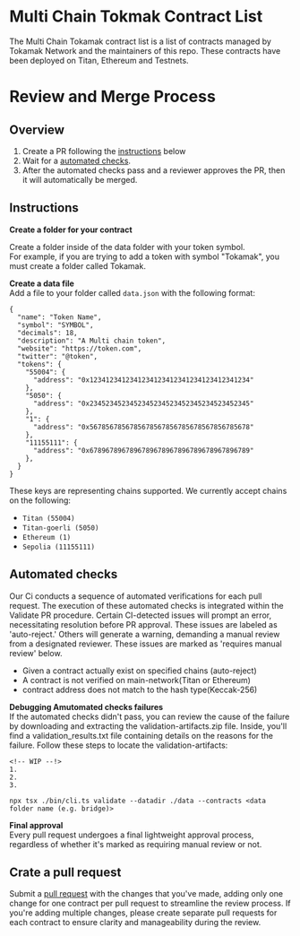 # Multi Chain Tokmak Contract List

The Multi Chain Tokamak contract list is a list of contracts managed by Tokamak Network and the maintainers of this repo. These contracts have been deployed on Titan, Ethereum and Testnets.

# Review and Merge Process

## Overview

1. Create a PR following the [instructions](#Instructions) below
2. Wait for a [automated checks](#automated-checks).
3. After the automated checks pass and a reviewer approves the PR, then it will automatically be merged.

## Instructions

**Create a folder for your contract**

Create a folder inside of the data folder with your token symbol.  
For example, if you are trying to add a token with symbol "Tokamak", you must create a folder called Tokamak.

**Create a data file**  
Add a file to your folder called `data.json` with the following format:

```
{
  "name": "Token Name",
  "symbol": "SYMBOL",
  "decimals": 18,
  "description": "A Multi chain token",
  "website": "https://token.com",
  "twitter": "@token",
  "tokens": {
    "55004": {
      "address": "0x1234123412341234123412341234123412341234"
    },
    "5050": {
      "address": "0x2345234523452345234523452345234523452345"
    },
    "1": {
      "address": "0x5678567856785678567856785678567856785678"
    },
    "11155111": {
      "address": "0x6789678967896789678967896789678967896789"
    },
  }
}
```

These keys are representing chains supported. We currently accept chains on the following:

- `Titan (55004)`
- `Titan-goerli (5050)`
- `Ethereum (1)`
- `Sepolia (11155111)`

## Automated checks

Our Ci conducts a sequence of automated verifications for each pull request. The execution of these automated checks is integrated within the Validate PR procedure. Certain CI-detected issues will prompt an error, necessitating resolution before PR approval. These issues are labeled as 'auto-reject.' Others will generate a warning, demanding a manual review from a designated reviewer. These issues are marked as 'requires manual review' below.

- Given a contract actually exist on specified chains (auto-reject)
- A contract is not verified on main-network(Titan or Ethereum)
- contract address does not match to the hash type(Keccak-256)

**Debugging Amutomated checks failures**  
If the automated checks didn't pass, you can review the cause of the failure by downloading and extracting the validation-artifacts.zip file. Inside, you'll find a validation_results.txt file containing details on the reasons for the failure. Follow these steps to locate the validation-artifacts:

```
<!-- WIP --!>
1.
2.
3.
```

`npx tsx ./bin/cli.ts validate --datadir ./data --contracts <data folder name (e.g. bridge)>`

**Final approval**  
Every pull request undergoes a final lightweight approval process, regardless of whether it's marked as requiring manual review or not.

## Crate a pull request

Submit a [pull request](https://github.com/tokamak-network/titan.github.io/pulls) with the changes that you've made, adding only one change for one contract per pull request to streamline the review process. If you're adding multiple changes, please create separate pull requests for each contract to ensure clarity and manageability during the review.

